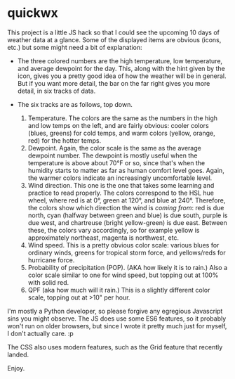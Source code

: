 # quickwx

This project is a little JS hack so that I could see the
upcoming 10 days of weather data at a glance. Some of the displayed
items are obvious (icons, etc.) but some might need a bit of
explanation:

* The three colored numbers are the high temperature, low temperature,
  and average dewpoint for the day.  This, along with the hint given
  by the icon, gives you a pretty good idea of how the weather will
  be in general.  But if you want more detail, the bar on the far
  right gives you more detail, in six tracks of data.

* The six tracks are as follows, top down.

  1.  Temperature.  The colors are the same as the numbers in the
      high and low temps on the left, and are fairly obvious: cooler
      colors (blues, greens) for cold temps, and warm colors (yellow,
      orange, red) for the hotter temps.
  2.  Dewpoint.  Again, the color scale is the same as the average
      dewpoint number.  The dewpoint is mostly useful when the
      temperature is above about 70°F or so, since that's when the
      humidity starts to matter as far as human comfort level goes.
      Again, the warmer colors indicate an increasingly uncomfortable
      level.
  3.  Wind direction.  This one is the one that takes some learning
      and practice to read properly.  The colors correspond to the
      HSL hue wheel, where red is at 0°, green at 120°, and blue at
      240°.  Therefore, the colors show which direction the wind is
      *coming from*: red is due north, cyan (halfway between green and
      blue) is due south, purple is due west, and chartreuse (bright
      yellow-green) is due east.  Between these, the colors vary
      accordingly, so for example yellow is approximately northeast,
      magenta is northwest, etc.
  4.  Wind speed.  This is a pretty obvious color scale: various blues for
      ordinary winds, greens for tropical storm force, and yellows/reds
      for hurricane force.
  5.  Probability of precipitation (POP).  (AKA how likely it is to rain.)
      Also a color scale similar to one for wind speed, but topping out
      at 100% with solid red.
  6.  QPF (aka how much will it rain.)  This is a slightly different
      color scale, topping out at >10" per hour.

I'm mostly a Python developer, so please forgive any egregious Javascript
sins you might observe.  The JS does use some ES6 features, so it probably
won't run on older browsers, but since I wrote it pretty much just for
myself, I don't actually care. :p

The CSS also uses modern features, such as the Grid feature that recently
landed.

Enjoy.


